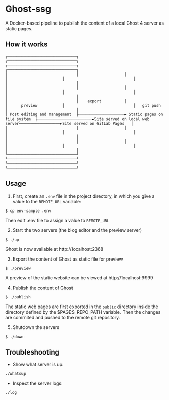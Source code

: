 # Ghost-ssg

A Docker-based pipeline to publish the content of a local Ghost 4 server as static pages.

## How it works

```
┌──────────────────────────────┐                    ┌──────────────────────────────┐                        ┌──────────────────────────────┐                  ┌──────────────────────────────┐
│                              │                    │                              │                        │                              │                  │                              │
│                              │                    │                              │                        │                              │                  │                              │
│                              │    export          │                              │      preview           │                              │   git push       │                              │
│ Post editing and management  ├────────────────────► Static pages on file system  ├────────────────────────►Site served on local web server──────────────────►Site served on GitLab Pages   │
│                              │                    │                              │                        │                              │                  │                              │
│                              │                    │                              │                        │                              │                  │                              │
└──────────────────────────────┘                    └──────────────────────────────┘                        └──────────────────────────────┘                  └──────────────────────────────┘
```

## Usage

1. First, create an ``.env`` file in the project directory, in which you give a value to the ``REMOTE_URL`` variable:

```
$ cp env-sample .env
```
Then edit .env file to assign a value to ``REMOTE_URL``

2. Start the two servers (the blog editor and the preview server)

```
$ ./up
```
Ghost is now available at http://localhost:2368

3. Export the content of Ghost as static file for preview

```
$ ./preview
```

A preview of the static website can be viewed at http://localhost:9999

4. Publish the content of Ghost

```
$ ./publish
```

The static web pages are first exported in the ``public`` directory inside the directory defined by the $PAGES_REPO_PATH variable.
Then the changes are commited and pushed to the remote git repository.

5. Shutdown the servers

```
$ ./down
```

## Troubleshooting

* Show what server is up:

```
./whatsup
```

* Inspect the server logs:

```
./log
```
